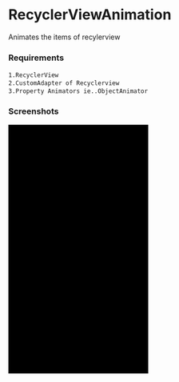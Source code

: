 # RecyclerViewAnimation
Animates the items of recylerview

### Requirements
```
1.RecyclerView
2.CustomAdapter of Recyclerview
3.Property Animators ie..ObjectAnimator
```
### Screenshots
<div>
  <img src="https://github.com/RajeshAatrayan/RecyclerViewAnimation/blob/master/recyclerview.gif" width="280" heighth="410"/>
  
  </div>
  

